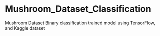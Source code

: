 # Mushroom_Dataset_Classification
 Mushroom Dataset Binary classification trained model using TensorFlow, and Kaggle dataset
